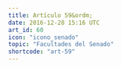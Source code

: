 ```yaml
---
title: Artículo 59&ordm;
date: 2016-12-28 15:16 UTC
art_id: 60
icon: "icono_senado"
topic: "Facultades del Senado"
shortcode: "art-59"
---
```

